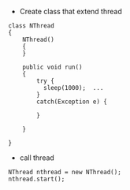 * Create class that extend thread

```
class NThread
{
    NThread()
    {
    }
    
    public void run()
    {
        try {
          sleep(1000);  ...
        } 
        catch(Exception e) {
        
        }
    
    }

}
```

* call thread 

```
NThread nthread = new NThread();
nthread.start();
```
